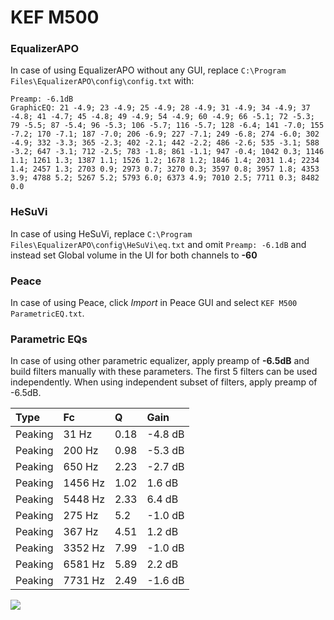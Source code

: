 # KEF M500

### EqualizerAPO
In case of using EqualizerAPO without any GUI, replace `C:\Program Files\EqualizerAPO\config\config.txt`
with:
```
Preamp: -6.1dB
GraphicEQ: 21 -4.9; 23 -4.9; 25 -4.9; 28 -4.9; 31 -4.9; 34 -4.9; 37 -4.8; 41 -4.7; 45 -4.8; 49 -4.9; 54 -4.9; 60 -4.9; 66 -5.1; 72 -5.3; 79 -5.5; 87 -5.4; 96 -5.3; 106 -5.7; 116 -5.7; 128 -6.4; 141 -7.0; 155 -7.2; 170 -7.1; 187 -7.0; 206 -6.9; 227 -7.1; 249 -6.8; 274 -6.0; 302 -4.9; 332 -3.3; 365 -2.3; 402 -2.1; 442 -2.2; 486 -2.6; 535 -3.1; 588 -3.2; 647 -3.1; 712 -2.5; 783 -1.8; 861 -1.1; 947 -0.4; 1042 0.3; 1146 1.1; 1261 1.3; 1387 1.1; 1526 1.2; 1678 1.2; 1846 1.4; 2031 1.4; 2234 1.4; 2457 1.3; 2703 0.9; 2973 0.7; 3270 0.3; 3597 0.8; 3957 1.8; 4353 3.9; 4788 5.2; 5267 5.2; 5793 6.0; 6373 4.9; 7010 2.5; 7711 0.3; 8482 0.0
```

### HeSuVi
In case of using HeSuVi, replace `C:\Program Files\EqualizerAPO\config\HeSuVi\eq.txt` and omit `Preamp:
-6.1dB` and instead set Global volume in the UI for both channels to **-60**

### Peace
In case of using Peace, click *Import* in Peace GUI and select `KEF M500 ParametricEQ.txt`.

### Parametric EQs
In case of using other parametric equalizer, apply preamp of **-6.5dB** and build filters manually
with these parameters. The first 5 filters can be used independently.
When using independent subset of filters, apply preamp of -6.5dB.

| Type    | Fc      |    Q | Gain    |
|:--------|:--------|:-----|:--------|
| Peaking | 31 Hz   | 0.18 | -4.8 dB |
| Peaking | 200 Hz  | 0.98 | -5.3 dB |
| Peaking | 650 Hz  | 2.23 | -2.7 dB |
| Peaking | 1456 Hz | 1.02 | 1.6 dB  |
| Peaking | 5448 Hz | 2.33 | 6.4 dB  |
| Peaking | 275 Hz  | 5.2  | -1.0 dB |
| Peaking | 367 Hz  | 4.51 | 1.2 dB  |
| Peaking | 3352 Hz | 7.99 | -1.0 dB |
| Peaking | 6581 Hz | 5.89 | 2.2 dB  |
| Peaking | 7731 Hz | 2.49 | -1.6 dB |

![](https://raw.githubusercontent.com/jaakkopasanen/AutoEq/master/results/headphonecom/sbaf-serious/KEF%20M500/KEF%20M500.png)